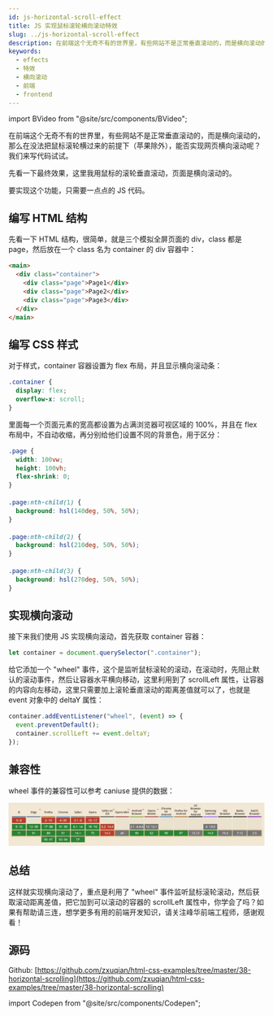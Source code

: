 ```yaml
---
id: js-horizontal-scroll-effect
title: JS 实现鼠标滚轮横向滚动特效
slug: ../js-horizontal-scroll-effect
description: 在前端这个无奇不有的世界里，有些网站不是正常垂直滚动的，而是横向滚动的，那么在没法把鼠标滚轮横过来的前提下（苹果除外），能否实现网页横向滚动呢？我们来写代码试试。
keywords:
  - effects
  - 特效
  - 横向滚动
  - 前端
  - frontend
---
```


import BVideo from "@site/src/components/BVideo";

<BVideo src="//player.bilibili.com/player.html?aid=846008180&bvid=BV1A54y1G7iR&cid=352829983&page=1"/>

在前端这个无奇不有的世界里，有些网站不是正常垂直滚动的，而是横向滚动的，那么在没法把鼠标滚轮横过来的前提下（苹果除外），能否实现网页横向滚动呢？我们来写代码试试。

先看一下最终效果，这里我用鼠标的滚轮垂直滚动，页面是横向滚动的。

<Codepen title="JS 实现鼠标滚轮横向滚动特效" hash="KKWyxja" />

要实现这个功能，只需要一点点的 JS 代码。

## 编写 HTML 结构

先看一下 HTML 结构，很简单，就是三个模拟全屏页面的 div，class 都是 page，然后放在一个 class 名为 container 的 div 容器中：

```html
<main>
  <div class="container">
    <div class="page">Page1</div>
    <div class="page">Page2</div>
    <div class="page">Page3</div>
  </div>
</main>
```

## 编写 CSS 样式

对于样式，container 容器设置为 flex 布局，并且显示横向滚动条：

```css
.container {
  display: flex;
  overflow-x: scroll;
}
```

里面每一个页面元素的宽高都设置为占满浏览器可视区域的 100%，并且在 flex 布局中，不自动收缩，再分别给他们设置不同的背景色，用于区分：

```css
.page {
  width: 100vw;
  height: 100vh;
  flex-shrink: 0;
}

.page:nth-child(1) {
  background: hsl(140deg, 50%, 50%);
}

.page:nth-child(2) {
  background: hsl(210deg, 50%, 50%);
}

.page:nth-child(3) {
  background: hsl(270deg, 50%, 50%);
}
```

## 实现横向滚动

接下来我们使用 JS 实现横向滚动，首先获取 container 容器：

```javascript
let container = document.querySelector(".container");
```

给它添加一个 "wheel" 事件，这个是监听鼠标滚轮的滚动，在滚动时，先阻止默认的滚动事件，然后让容器水平横向移动，这里利用到了 scrollLeft 属性，让容器的内容向左移动，这里只需要加上滚轮垂直滚动的距离差值就可以了，也就是 event 对象中的 deltaY 属性：

```javascript
container.addEventListener("wheel", (event) => {
  event.preventDefault();
  container.scrollLeft += event.deltaY;
});
```

## 兼容性

wheel 事件的兼容性可以参考 caniuse 提供的数据：

![兼容性](./img/2021-06-13-21-00-33.webp)


## 总结

这样就实现横向滚动了，重点是利用了 "wheel" 事件监听鼠标滚轮滚动，然后获取滚动距离差值，把它加到可以滚动的容器的 scrollLeft 属性中，你学会了吗？如果有帮助请三连，想学更多有用的前端开发知识，请关注峰华前端工程师，感谢观看！

## 源码

Github: [https://github.com/zxuqian/html-css-examples/tree/master/38-horizontal-scrolling](https://github.com/zxuqian/html-css-examples/tree/master/38-horizontal-scrolling)

import Codepen from "@site/src/components/Codepen";